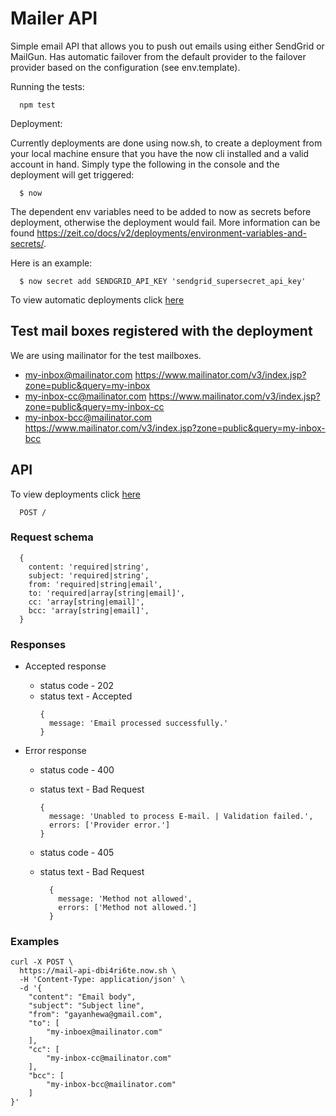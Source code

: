# Mailer API

Simple email API that allows you to push out emails using either SendGrid or MailGun. Has automatic failover from the default provider to the failover provider based on the configuration (see env.template).

Running the tests:
```
  npm test
```

Deployment:

Currently deployments are done using now.sh, to create a deployment from your local machine ensure that you have the now cli installed and a valid account in hand. Simply type the following in the console and the deployment will get triggered:
```
  $ now
```

The dependent env variables need to be added to now as secrets before deployment, otherwise the deployment would fail. More information can be found https://zeit.co/docs/v2/deployments/environment-variables-and-secrets/.

Here is an example:
```
  $ now secret add SENDGRID_API_KEY 'sendgrid_supersecret_api_key'
```

To view automatic deployments click [here](https://github.com/gayanhewa/mail-api/deployments)

## Test mail boxes registered with the deployment

We are using mailinator for the test mailboxes.
 - my-inbox@mailinator.com https://www.mailinator.com/v3/index.jsp?zone=public&query=my-inbox
 - my-inbox-cc@mailinator.com https://www.mailinator.com/v3/index.jsp?zone=public&query=my-inbox-cc
 - my-inbox-bcc@mailinator.com https://www.mailinator.com/v3/index.jsp?zone=public&query=my-inbox-bcc

## API
To view deployments click [here](https://github.com/gayanhewa/mail-api/deployments)
```
  POST /
```

### Request schema
```
  {
    content: 'required|string',
    subject: 'required|string',
    from: 'required|string|email',
    to: 'required|array[string|email]',
    cc: 'array[string|email]',
    bcc: 'array[string|email]',
  }
```

### Responses
- Accepted response
  - status code - 202
  - status text - Accepted
    ```
    {
      message: 'Email processed successfully.'
    }
    ```

- Error response
  - status code - 400
  - status text - Bad Request
    ```
    {
      message: 'Unabled to process E-mail. | Validation failed.',
      errors: ['Provider error.']
    }
    ```

  - status code - 405
  - status text - Bad Request
    ```
      {
        message: 'Method not allowed',
        errors: ['Method not allowed.']
      }
    ```


### Examples
```curl
curl -X POST \
  https://mail-api-dbi4ri6te.now.sh \
  -H 'Content-Type: application/json' \
  -d '{
    "content": "Email body",
    "subject": "Subject line",
    "from": "gayanhewa@gmail.com",
    "to": [
        "my-inboex@mailinator.com"
    ],
    "cc": [
        "my-inbox-cc@mailinator.com"
    ],
    "bcc": [
        "my-inbox-bcc@mailinator.com"
    ]
}'
```
